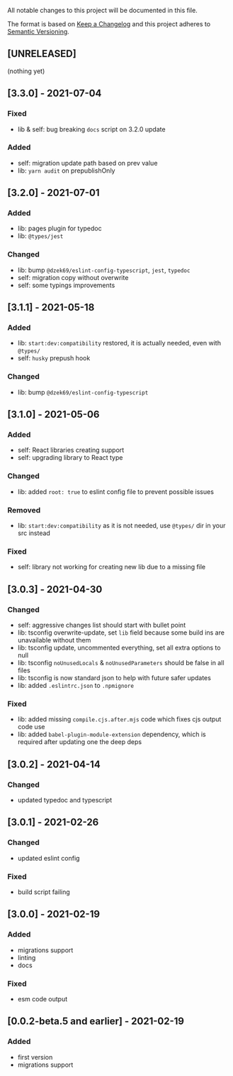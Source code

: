 All notable changes to this project will be documented in this file.

The format is based on [Keep a Changelog](http://keepachangelog.com/en/1.0.0/)
and this project adheres to [Semantic Versioning](http://semver.org/spec/v2.0.0.html).

## [UNRELEASED]
(nothing yet)

## [3.3.0] - 2021-07-04
### Fixed
- lib & self: bug breaking `docs` script on 3.2.0 update
### Added
- self: migration update path based on prev value
- lib: `yarn audit` on prepublishOnly

## [3.2.0] - 2021-07-01
### Added
- lib: pages plugin for typedoc
- lib: `@types/jest`
### Changed
- lib: bump `@dzek69/eslint-config-typescript`, `jest`, `typedoc`
- self: migration copy without overwrite
- self: some typings improvements

## [3.1.1] - 2021-05-18
### Added
- lib: `start:dev:compatibility` restored, it is actually needed, even with `@types/`
- self: `husky` prepush hook
### Changed
- lib: bump `@dzek69/eslint-config-typescript`

## [3.1.0] - 2021-05-06
### Added
- self: React libraries creating support
- self: upgrading library to React type
### Changed
- lib: added `root: true` to eslint config file to prevent possible issues
### Removed
- lib: `start:dev:compatibility` as it is not needed, use `@types/` dir in your src instead
### Fixed
- self: library not working for creating new lib due to a missing file

## [3.0.3] - 2021-04-30
### Changed
- self: aggressive changes list should start with bullet point
- lib: tsconfig overwrite-update, set `lib` field because some build ins are unavailable without them
- lib: tsconfig update, uncommented everything, set all extra options to null
- lib: tsconfig `noUnusedLocals` & `noUnusedParameters` should be false in all files
- lib: tsconfig is now standard json to help with future safer updates
- lib: added `.eslintrc.json` to `.npmignore`
### Fixed
- lib: added missing `compile.cjs.after.mjs` code which fixes cjs output code use
- lib: added `babel-plugin-module-extension` dependency, which is required after updating one the deep deps

## [3.0.2] - 2021-04-14
### Changed
- updated typedoc and typescript

## [3.0.1] - 2021-02-26
### Changed
- updated eslint config
### Fixed
- build script failing

## [3.0.0] - 2021-02-19
### Added
- migrations support
- linting
- docs
### Fixed
- esm code output

## [0.0.2-beta.5 and earlier] - 2021-02-19
### Added
- first version
- migrations support
